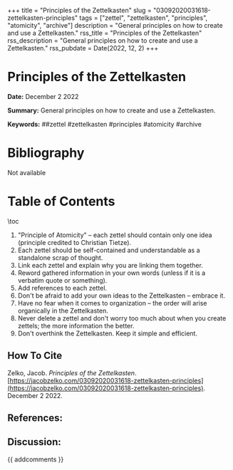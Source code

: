 +++
title = "Principles of the Zettelkasten"
slug = "03092020031618-zettelkasten-principles"
tags = ["zettel", "zettelkasten", "principles", "atomicity", "archive"]
description = "General principles on how to create and use a Zettelkasten."
rss_title = "Principles of the Zettelkasten"
rss_description = "General principles on how to create and use a Zettelkasten."
rss_pubdate = Date(2022, 12, 2)
+++



Principles of the Zettelkasten
=========

**Date:** December 2 2022

**Summary:** General principles on how to create and use a Zettelkasten.

**Keywords:** ##zettel #zettelkasten #principles #atomicity #archive

Bibliography
==========

Not available

Table of Contents
=========

\toc

1. "Principle of Atomicity" – each zettel should contain only one idea (principle credited to Christian Tietze).
2. Each zettel should be self-contained and understandable as a standalone scrap of thought.
3. Link each zettel and explain why you are linking them together.
4. Reword gathered information in your own words (unless if it is a verbatim quote or something).
5. Add references to each zettel.
6. Don't be afraid to add your own ideas to the Zettelkasten – embrace it.
7. Have no fear when it comes to organization – the order will arise organically in the Zettelkasten.
8. Never delete a zettel and don't worry too much about when you create zettels; the more information the better.
9. Don't overthink the Zettelkasten. Keep it simple and efficient.
## How To Cite

 Zelko, Jacob. _Principles of the Zettelkasten_. [https://jacobzelko.com/03092020031618-zettelkasten-principles](https://jacobzelko.com/03092020031618-zettelkasten-principles). December 2 2022.
## References:
## Discussion: 

{{ addcomments }}
